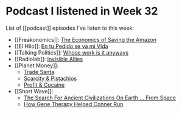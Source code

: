 # Podcast I listened in Week 32
List of [[podcast]] episodes I've listen to this week:

- [[Freakonomics]]: [The Economics of Saving the Amazon](https://freakonomics.com/podcast/amazon-rain-forest/)
- [[El Hilo]]: [En tu Pedido se va mi Vida](https://elhilo.audio/podcast/repartidores/)
- [[Talking Politics]]: [Whose work is it anyways](https://www.talkingpoliticspodcast.com/blog/2020/269-whose-work-is-it-anyway)
- [[Radiolab]]: [Invisible Allies](https://www.wnycstudios.org/podcasts/radiolab/articles/invisible-allies)
- [[Planet Money]]: 
    - [Trade Santa](https://www.npr.org/2020/08/05/899393029/summer-school-5-trade-santa)
    - [Scarcity & Pistachios](https://www.npr.org/2020/07/28/896308345/summer-school-4-pistachios-scarcity)
    - [Profit & Cocaine](https://www.npr.org/2020/07/22/894368822/summer-school-3-profit-cocaine)
- [[Short Wave]]:
    - [The Search For Ancient Civilizations On Earth ... From Space](https://www.npr.org/2020/08/03/898611770/the-search-for-ancient-civilizations-on-earth-from-space) 
    - [How Gene Therapy Helped Conner Run](https://www.npr.org/2020/08/04/899013341/how-gene-therapy-helped-conner-run)